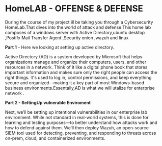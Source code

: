 # HomeLAB - OFFENSE & DEFENSE

During the course of my project ill be taking you through a Cybersecurity HomeLab.That dives into the world of attack and defense.This home lab composes of a windows server with Active Directory,ubuntu desktop ,Postifx Mail Transfer Agent ,Security onion ,wazuh and linux  

**Part 1** - Here we looking at setting up active directory. 

Active Directory (AD) is a system developed by Microsoft that helps organizations manage and organize their computers, users, and other resources in a network. Think of it like a digital phone book that stores important information and makes sure only the right people can access the right things. It's used to log in, control permissions, and keep everything secure and organized—making it a key part of most Windows-based business environments.Essentaily,AD is what we will utalize for enterprise network .

**Part 2 - SettingUp vulnerable Enviroment**

Next, we’ll be setting up intentional vulnerabilities in our enterprise lab environment. While not standard in real-world systems, this is done for learning and testing purposes—to better understand how attacks work and how to defend against them.
We’ll then deploy Wazuh, an open-source SIEM tool used for detecting, preventing, and responding to threats across on-prem, cloud, and containerized environments.

